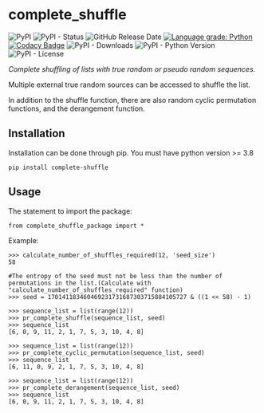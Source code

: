 # complete_shuffle

![PyPI](https://img.shields.io/pypi/v/complete_shuffle?color=red)
![PyPI - Status](https://img.shields.io/pypi/status/complete_shuffle)
![GitHub Release Date](https://img.shields.io/github/release-date/fsssosei/complete_shuffle)
[![Language grade: Python](https://img.shields.io/lgtm/grade/python/g/fsssosei/complete_shuffle.svg?logo=lgtm&logoWidth=18)](https://lgtm.com/projects/g/fsssosei/complete_shuffle/context:python)
[![Codacy Badge](https://api.codacy.com/project/badge/Grade/bf34f8d12be84b4492a5a3709df0aae5)](https://www.codacy.com/manual/fsssosei/complete_shuffle?utm_source=github.com&amp;utm_medium=referral&amp;utm_content=fsssosei/complete_shuffle&amp;utm_campaign=Badge_Grade)
![PyPI - Downloads](https://img.shields.io/pypi/dw/complete_shuffle?label=PyPI%20-%20Downloads)
![PyPI - Python Version](https://img.shields.io/pypi/pyversions/complete_shuffle)
![PyPI - License](https://img.shields.io/pypi/l/complete_shuffle)

*Complete shuffling of lists with true random or pseudo random sequences.*

Multiple external true random sources can be accessed to shuffle the list.

In addition to the shuffle function, there are also random cyclic permutation functions, and the derangement function.

## Installation

Installation can be done through pip. You must have python version >= 3.8

	pip install complete-shuffle

## Usage

The statement to import the package:

	from complete_shuffle_package import *
	
Example:

	>>> calculate_number_of_shuffles_required(12, 'seed_size')
	58
	
	#The entropy of the seed must not be less than the number of permutations in the list.(Calculate with "calculate_number_of_shuffles_required" function)
	>>> seed = 170141183460469231731687303715884105727 & ((1 << 58) - 1)
	
	>>> sequence_list = list(range(12))
	>>> pr_complete_shuffle(sequence_list, seed)
	>>> sequence_list
	[6, 0, 9, 11, 2, 1, 7, 5, 3, 10, 4, 8]
	
	>>> sequence_list = list(range(12))
	>>> pr_complete_cyclic_permutation(sequence_list, seed)
	>>> sequence_list
	[6, 11, 0, 9, 2, 1, 7, 5, 3, 10, 4, 8]
	
	>>> sequence_list = list(range(12))
	>>> pr_complete_derangement(sequence_list, seed)
	>>> sequence_list
	[6, 0, 9, 11, 2, 1, 7, 5, 3, 10, 4, 8]
